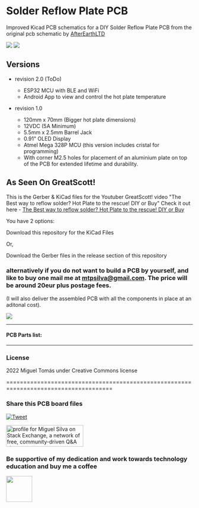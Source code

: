 # Solder Reflow Plate PCB
 Improved Kicad PCB schematics for a DIY Solder Reflow Plate PCB from the original pcb schematic by [AfterEarthLTD](https://github.com/AfterEarthLTD/Solder-Reflow-Plate)

![](https://views.whatilearened.today/views/github/aeonSolutions/Solder_Reflow_Plate_PCB.svg)
![](https://img.shields.io/github/downloads/aeonSolutions/Solder-Reflow-Plate-PCB/total?style=for-the-badge)

## Versions
- revision 2.0 (ToDo)
  - ESP32 MCU with BLE and WiFi
  - Android App to view and control the hot plate temperature
  
- revision 1.0
  - 120mm x 70mm (Bigger hot plate dimensions)
  - 12VDC (5A Minimum)
  - 5.5mm x 2.5mm Barrel Jack
  - 0.91" OLED Display
  - Atmel Mega 328P MCU (this version includes cristal for programming)
  - With corner M2.5 holes for placement of an aluminium plate on top of the PCB for extended lifetime and durability.
 

## As Seen On GreatScott! 
This is the Gerber & KiCad files for the Youtuber GreatScott! video "The Best way to reflow solder? Hot Plate to the rescue! DIY or Buy"
Check it out here - [The Best way to reflow solder? Hot Plate to the rescue! DIY or Buy](https://www.youtube.com/watch?v=QarizoUnRfk)


You have 2 options:

Download this repository for the KiCad Files

Or,

Download the Gerber files in the release section of this repository

### alternatively if you do not want to build a PCB by yourself, and like to buy one mail me at mtpsilva@gmail.com. The price will be around 20eur plus postage fees.
(I will also deliver the assembled PCB with all the components in place at an aditonal cost).


![](https://github.com/aeonSolutions/Solder-Reflow-Plate-PCB/blob/main/Designs/top_snapshot.png)

________________________________________________________________________________________________________________



#### PCB Parts list:


______________________________________________________________________________________________________________________________

### License
2022 Miguel Tomás under Creative Commons license

=====================================================================================
### Share this PCB board files
[![Tweet](https://img.shields.io/twitter/url/http/shields.io.svg?style=social)](https://twitter.com/intent/tweet?original_referer=https%3A%2F%2Fjitpack.io%2F&ref_src=twsrc%5Etfw&text=Version%201.0%20of%20AeonLabs-Common-Libraries-for-Android%20is%20now%20available%20on%20&tw_p=tweetbutton&url=http%3A%2F%2Fjitpack.io%2F%23aeonSolutions%2FAeonLabs-Common-Libraries-for-Android%2F1.0)

<a href="https://stackexchange.com/users/18907312/miguel-silva"><img src="https://stackexchange.com/users/flair/18907312.png" width="208" height="58" alt="profile for Miguel Silva on Stack Exchange, a network of free, community-driven Q&amp;A sites" title="profile for Miguel Silva on Stack Exchange, a network of free, community-driven Q&amp;A sites" /></a>

### Be supportive of my dedication and work towards technology education and buy me a coffee

[<img src="https://cdn.buymeacoffee.com/buttons/v2/default-yellow.png" data-canonical-src="https://cdn.buymeacoffee.com/buttons/v2/default-yellow.png" height="70" />](https://www.buymeacoffee.com/migueltomas)

